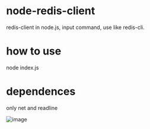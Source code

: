 # node-redis-client
redis-client in node.js, input command, use like redis-cli.

# how to use
node index.js

# dependences
only net and readline

![image](https://github.com/Macixsq1/node-redis-client/blob/master/111.PNG)
